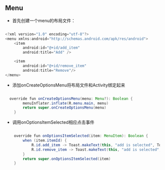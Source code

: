 ## Menu

* 首先创建一个menu的布局文件：

```java

<?xml version="1.0" encoding="utf-8"?>
<menu xmlns:android="http://schemas.android.com/apk/res/android">
    <item
        android:id="@+id/add_item"
        android:title="Add" />

    <item
        android:id="@+id/remove_item"
        android:title="Remove"/>
</menu>


```

* 添加onCreateOptionsMenu将布局文件和Activity绑定起来

```java

  override fun onCreateOptionsMenu(menu: Menu?): Boolean {
        menuInflater.inflate(R.menu.main, menu)
        return super.onCreateOptionsMenu(menu)
    }


```

* 调用onOptionsItemSelected相应点击事件
```java

    override fun onOptionsItemSelected(item: MenuItem): Boolean {
        when (item.itemId) {
            R.id.add_item -> Toast.makeText(this, "add is selected", Toast.LENGTH_LONG).show()
            R.id.remove_item -> Toast.makeText(this, "add is selected", Toast.LENGTH_LONG).show()
        }
        return super.onOptionsItemSelected(item)
    }

```




